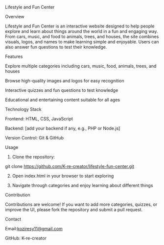 Lifestyle and Fun Center

Overview

Lifestyle and Fun Center is an interactive website designed to help people explore and learn about things around the world in a fun and engaging way. From cars, music, and food to animals, trees, and houses, the site combines visuals, logos, and names to make learning simple and enjoyable. Users can also answer fun questions to test their knowledge.

Features

Explore multiple categories including cars, music, food, animals, trees, and houses

Browse high-quality images and logos for easy recognition

Interactive quizzes and fun questions to test knowledge

Educational and entertaining content suitable for all ages


Technology Stack

Frontend: HTML, CSS, JavaScript

Backend: [add your backend if any, e.g., PHP or Node.js]

Version Control: Git & GitHub


Usage

1. Clone the repository:

git clone https://github.com/K-re-creator/lifestyle-fun-center.git


2. Open index.html in your browser to start exploring


3. Navigate through categories and enjoy learning about different things



Contribution

Contributions are welcome! If you want to add more categories, quizzes, or improve the UI, please fork the repository and submit a pull request.

Contact

Email:koziresy11@gmail.com

GitHub: K-re-creator